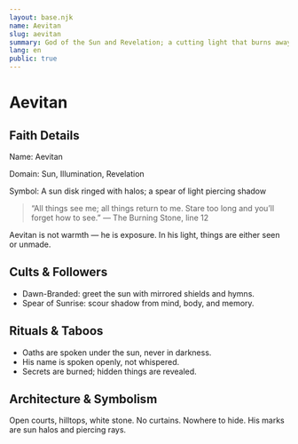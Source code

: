 ```yaml
---
layout: base.njk
name: Aevitan
slug: aevitan
summary: God of the Sun and Revelation; a cutting light that burns away pretense.
lang: en
public: true
---
```


# Aevitan

## Faith Details

Name: Aevitan

Domain: Sun, Illumination, Revelation

Symbol: A sun disk ringed with halos; a spear of light piercing shadow

> “All things see me; all things return to me. Stare too long and you’ll forget how to see.” — The Burning Stone, line 12

Aevitan is not warmth — he is exposure. In his light, things are either seen or unmade.

## Cults & Followers

- Dawn-Branded: greet the sun with mirrored shields and hymns.
- Spear of Sunrise: scour shadow from mind, body, and memory.

## Rituals & Taboos

- Oaths are spoken under the sun, never in darkness.
- His name is spoken openly, not whispered.
- Secrets are burned; hidden things are revealed.

## Architecture & Symbolism

Open courts, hilltops, white stone. No curtains. Nowhere to hide. His marks are sun halos and piercing rays.

